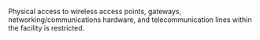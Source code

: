 Physical access to wireless access points, gateways, networking/communications hardware, and telecommunication lines within the facility is restricted.
